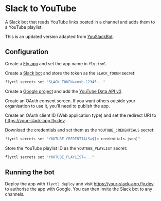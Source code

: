 # Slack to YouTube

A Slack bot that reads YouTube links posted in a channel and adds them to a YouTube playlist.

This is an updated version adapted from [YouSlackBot](https://www.npmjs.com/package/YouSlackBot).

## Configuration

Create a [Fly app](https://fly.io/) and set the app name in `fly.toml`.

Create a [Slack bot](https://my.slack.com/services/new/bot) and store the token as the `SLACK_TOKEN` secret:

```bash
flyctl secrets set "SLACK_TOKEN=xoxb-12345..."
```

Create a [Google project](https://console.developers.google.com/) and add the [YouTube Data API v3](https://developers.google.com/youtube/v3).

Create an OAuth consent screen. If you want others outside your organisation to use it, you'll need to publish the app.

Create an OAuth client ID (Web application type) and set the redirect URI to https://your-slack-app.fly.dev.

Download the credentials and set them as the `YOUTUBE_CREDENTIALS` secret:

```bash
flyctl secrets set "YOUTUBE_CREDENTIALS=$(< credentials.json)"
```

Store the YouTube playlist ID as the `YOUTUBE_PLAYLIST` secret:

```bash
flyctl secrets set "YOUTUBE_PLAYLIST=..."
```

## Running the bot

Deploy the app with `flyctl deploy` and visit https://your-slack-app.fly.dev to authorise the app with Google.
You can then invite the Slack bot to any channels.

